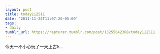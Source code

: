 ```yaml
---
layout: post
title: today112511
date: '2011-11-24T11:07:26-05:00'
tags:
- daily
tumblr_url: https://rapturer.tumblr.com/post/13255642368/today112511
---
```

今天一不小心玩了一天上古5…

